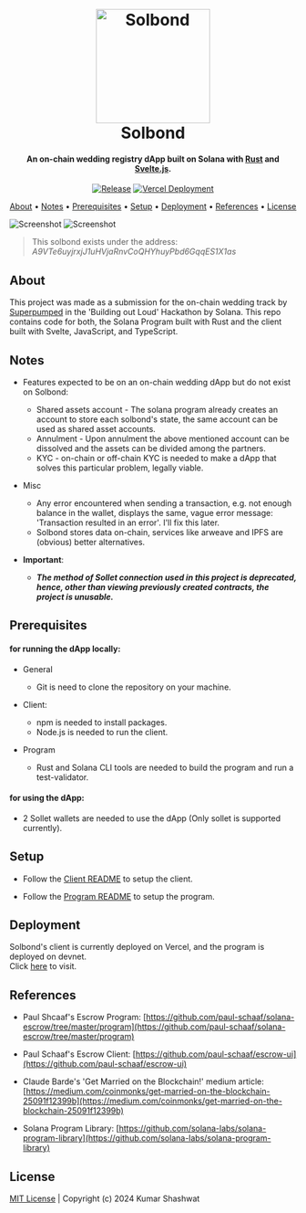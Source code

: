 <h1 align="center">
  <br>
  <a href="https://solbond.vercel.app"><img src="https://raw.githubusercontent.com/shashwatah/solbond/main/assets/solbond-logo.webp" alt="Solbond" width="200"></a>
  <br>
  Solbond
  <br>
</h1>

<h4 align="center">
An on-chain wedding registry dApp built on Solana with <a href="https://www.rust-lang.org/">Rust</a> and <a href="https://svelte.dev/">Svelte.js</a>.
</h4>

<p align="center">
  <a href="LICENSE"><img alt="Release" src="https://img.shields.io/badge/license-MIT-green"></a>
  <a href="https://solbond.vercel.app"><img alt="Vercel Deployment" src="http://therealsujitk-vercel-badge.vercel.app/?app=solbond"/></a>
</p>

<p align="center">
  <a href="#about">About</a> •
  <a href="#notes">Notes</a> •
  <a href="#prerequisites">Prerequisites</a> •
  <a href="#installation">Setup</a> •
  <a href="#deployment">Deployment</a> •
  <a href="#references">References</a> •
  <a href="#license">License</a>
</p>

<img alt="Screenshot" src="https://raw.githubusercontent.com/shashwatah/solbond/main/assets/solbond_ss.jpeg"/>
<img alt="Screenshot" src="https://raw.githubusercontent.com/shashwatah/solbond/main/assets/han_leia_sb.jpeg"/>

> This solbond exists under the address: *A9VTe6uyjrxjJ1uHVjaRnvCoQHYhuyPbd6GqqES1X1as*

## About

This project was made as a submission for the on-chain wedding track by [Superpumped](https://www.youtube.com/channel/UCi-pkXLbm7sqXFhV1NBLUfQ) in the 'Building out Loud' Hackathon by Solana.
This repo contains code for both, the Solana Program built with Rust and the client built with Svelte, JavaScript, and TypeScript.

## Notes 

- Features expected to be on an on-chain wedding dApp but do not exist on Solbond:
    - Shared assets account - The solana program already creates an account to store each solbond's state, the same account can be used as shared asset accounts.
    - Annulment - Upon annulment the above mentioned account can be dissolved and the assets can be divided among the partners.
    - KYC - on-chain or off-chain KYC is needed to make a dApp that solves this particular problem, legally viable.

- Misc 
    - Any error encountered when sending a transaction, e.g. not enough balance in the wallet, displays the same, vague error message: 'Transaction resulted in an    error'. I'll fix this later.
    - Solbond stores data on-chain, services like arweave and IPFS are (obvious) better alternatives.  

- **Important**:
  - ***The method of Sollet connection used in this project is deprecated, hence, other than viewing previously created contracts, the project is unusable.***

## Prerequisites

#### for running the dApp locally:

- General 
    - Git is need to clone the repository on your machine.

- Client: 
    - npm is needed to install packages.
    - Node.js is needed to run the client.

- Program 
    - Rust and Solana CLI tools are needed to build the program and run a test-validator.

#### for using the dApp:

- 2 Sollet wallets are needed to use the dApp (Only sollet is supported currently).

## Setup 

- Follow the [Client README](https://github.com/shashwatah/solbond/tree/master/client#readme) to setup the client.

- Follow the [Program README](https://github.com/shashwatah/solbond/tree/master/program#readme) to setup the program.


## Deployment

Solbond's client is currently deployed on Vercel, and the program is deployed on devnet.
<br/>
Click [here](https://solbond.vercel.app) to visit.

## References

- Paul Shcaaf's Escrow Program: [https://github.com/paul-schaaf/solana-escrow/tree/master/program](https://github.com/paul-schaaf/solana-escrow/tree/master/program)

- Paul Schaaf's Escrow Client: [https://github.com/paul-schaaf/escrow-ui](https://github.com/paul-schaaf/escrow-ui)

- Claude Barde's 'Get Married on the Blockchain!' medium article: [https://medium.com/coinmonks/get-married-on-the-blockchain-25091f12399b](https://medium.com/coinmonks/get-married-on-the-blockchain-25091f12399b)

- Solana Program Library: [https://github.com/solana-labs/solana-program-library](https://github.com/solana-labs/solana-program-library)

## License

[MIT License](https://github.com/shashwatah/solbond/blob/main/LICENSE) | Copyright (c) 2024 Kumar Shashwat
